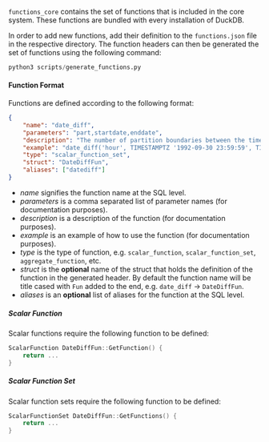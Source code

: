 `functions_core` contains the set of functions that is included in the core system.
These functions are bundled with every installation of DuckDB.

In order to add new functions, add their definition to the `functions.json` file in the respective directory.
The function headers can then be generated the set of functions using the following command:

```python
python3 scripts/generate_functions.py
```

#### Function Format

Functions are defined according to the following format:

```json
{
    "name": "date_diff",
    "parameters": "part,startdate,enddate",
    "description": "The number of partition boundaries between the timestamps",
    "example": "date_diff('hour', TIMESTAMPTZ '1992-09-30 23:59:59', TIMESTAMPTZ '1992-10-01 01:58:00')",
    "type": "scalar_function_set",
    "struct": "DateDiffFun",
    "aliases": ["datediff"]
}
```

* *name* signifies the function name at the SQL level.
* *parameters* is a comma separated list of parameter names (for documentation purposes).
* *description* is a description of the function (for documentation purposes).
* *example* is an example of how to use the function (for documentation purposes).
* *type* is the type of function, e.g. `scalar_function`, `scalar_function_set`, `aggregate_function`, etc.
* *struct* is the **optional** name of the struct that holds the definition of the function in the generated header. By default the function name will be title cased with `Fun` added to the end, e.g. `date_diff` -> `DateDiffFun`.
* *aliases* is an **optional** list of aliases for the function at the SQL level.

##### Scalar Function
Scalar functions require the following function to be defined:

```cpp
ScalarFunction DateDiffFun::GetFunction() {
	return ...
}
```

##### Scalar Function Set
Scalar function sets require the following function to be defined:

```cpp
ScalarFunctionSet DateDiffFun::GetFunctions() {
	return ...
}
```

